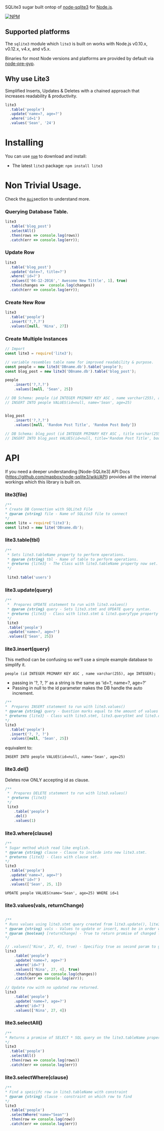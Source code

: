 SQLite3 sugar built ontop of [node-sqlite3](https://github.com/mapbox/node-sqlite3) for [Node.js](https://nodejs.org/).

[![NPM](https://nodei.co/npm/lite3.png?downloads=true&downloadRank=true&stars=true)](https://nodei.co/npm/lite3/)

## Supported platforms

The `sqlite3` module which `lite3` is built on works with Node.js v0.10.x, v0.12.x, v4.x, and v5.x.

Binaries for most Node versions and platforms are provided by default via [node-pre-gyp](https://github.com/mapbox/node-pre-gyp).


## Why use Lite3
Simplified Inserts, Updates & Deletes with a chained approach that increases readability & productivity. 
``` js
lite3
  .table('people')
  .update('name=?, age=?')
  .where('id=1')
  .values('Sean', '24')
```

# Installing
You can use [`npm`](https://www.npmjs.com/) to download and install:

* The latest `lite3` package: `npm install lite3`

# Non Trivial Usage.
Check the [`Api`](#api)section to understand more. 

### Querying Database Table.
```js
lite3
  .table('blog_post')
  .selectAll()
  .then(rows => console.log(rows))
  .catch(err => console.log(err));
```

### Update Row
```js
lite3
  .table('blog_post')
  .update('date=?, title=?')
  .where('id=?')
  .values(['04-12-2016',' Awesome New Tittle', 1], true)
  .then(changes =>  console.log(changes))
  .catch(err => console.log(err));
```

### Create New Row
```js
lite3
  .table('people')
  .insert('?,?,?')
  .values([null, 'Nina', 27])
```

### Create Multiple Instances
```js
// Import
const lite3 = require('lite3');

// variable resembles table name for improved readability & purpose.
const people = new lite3('DBname.db').table('people');
const blog_post = new lite3('DBname.db').table('blog_post');

people
	.insert('?,?,?')
	.values([null, 'Sean', 25])

// DB Schema: people (id INTEGER PRIMARY KEY ASC , name varchar(255), age INTEGER);
// INSERT INTO people VALUES(id=null, name='Sean', age=25)


blog_post
	.insert('?,?,?')
	.values([null, 'Random Post Title', 'Random Post Body'])
	
// DB Schema: blog_post (id INTEGER PRIMARY KEY ASC , title varchar(255), body BLOB);
// INSERT INTO blog_post VALUES(id=null, title='Random Post Title', body='Random Post Body') 
```

# API
If you need a deeper understanding [Node-SQLite3] API Docs (https://github.com/mapbox/node-sqlite3/wiki/API) provides all the internal workings which this library is built on.

### lite3(file)
``` js
/**
* Create DB Connection with SQLite3 File
* @param {string} file - Name of SQLite3 file to connect
*/
const lite = require('lite3');
const lite3 = new lite('DBname.db');
```


### lite3.table(tbl)
```js
/**
 * Sets lite3.tableName property to perform operations.
 * @param {string} tbl - Name of table to perform operations.
 * @returns {lite3} - The Class with lite3.tableName property now set.
 */
 
 lite3.table('users')
```

### lite3.update(query)
```js
/**
 *  Prepares UPDATE statement to run with lite3.values()
 * @param {string} query - Sets lite3.stmt and UPDATE query syntax.
 * @returns {lite3} - Class with lite3.stmt & lite3.queryType property set.
 */
 lite3
 .table('people')
 .update('name=?, age=?')
 .values(['Sean', 25])
```


### lite3.insert(query)
This method can be confusing so we'll use a simple example database to simplify it.

`people (id INTEGER PRIMARY KEY ASC , name varchar(255), age INTEGER);`

* passing in '?, ?, ?' as a string is the same as 'id=?, name=?, age=?'
* Passing in null to the id parameter makes the DB handle the auto increment.
```js
/**
*  Prepares INSERT statement to run with lite3.values()
* @param {string} query - Question marks equal to the amount of values inserting
* @returns {lite3} - Class with lite3.stmt, lite3.queryStmt and lite3.queryType property set
*/
lite3
  .table('people')
  .insert('?, ?, ?')
  .values([null, 'Sean', 25])
```
equivalent to:

`INSERT INTO people VALUES(id=null, name='Sean', age=25)`

### lite3.del()
Deletes row ONLY accepting id as clause.
```js
/**
 *  Prepares DELETE statement to run with lite3.values()
 * @returns {lite3}
 */
 lite3
	.table('people')
	.del()
	.values(1)
```

### lite3.where(clause)
```js
/**
* Sugar method which read like english.
* @param {string} clause - Clause to include into new lite3.stmt.
* @returns {lite3} - Class with clause set.
*/
lite3
  .table('people')
  .update('name=?, age=?')
  .where('id=?')
  .values(['Sean', 25, 1])
```
`UPDATE people VALUES(name='Sean', age=25) WHERE id=1` 


### lite3.values(vals, returnChange)
```js

/**
* Runs values using lite3.stmt query created from lite3.update(), lite3.prepare() methods
* @param {string} vals - Values to update or insert, must be in order with lite3.stmt to succeed
* @param {boolean} [returnChange] - True to return promise of changed lastID and changes
*/

// .values(['Nina', 27, 4], true) - Specificy true as second param to get updated row in .then()
lite3
	.table('people')
	.update('name=?, age=?')
	.where('id=?')
	.values(['Nina', 27, 4], true)
	.then(changes => console.log(changes))
	.catch(err => console.log(err));
	
// Update row with no updated row returned.
lite3
	.table('people')
	.update('name=?, age=?')
	.where('id=?')
	.values(['Nina', 27, 4])
```

### lite3.selectAll()
```js
/**
* Returns a promise of SELECT * SQL query on the lite3.tableName property
*/
lite3
  .table('people')
  .selectAll()
  .then(rows => console.log(rows))
  .catch(err => console.log(err))
```

### lite3.selectWhere(clause)
```js
/**
* Find a speicifc row in lite3.tableName with constraint
* @param {string} clause - constraint on which row to find
*/
lite3
  .table('people')
  .selectWhere('name="Sean"')
  .then(row => console.log(row))
  .catch(err => console.log(err))
```
